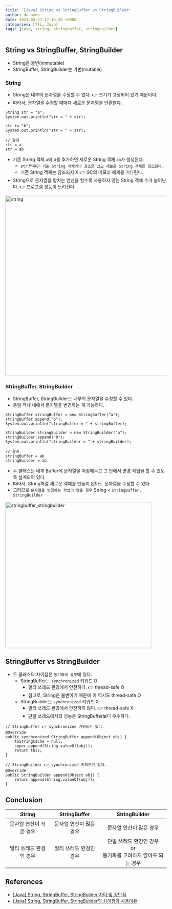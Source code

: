 ```yaml
---
title: '[Java] String vs StringBuffer vs StringBuilder'
author: da-nyee
date: 2021-04-27 17:16:26 +0900
categories: [TIL, Java]
tags: [java, string, stringbuffer, stringbuilder]
---
```


## String vs StringBuffer, StringBuilder

- String은 불변(immutable)
- StringBuffer, StringBuilder는 가변(mutable)

### String

- String은 내부의 문자열을 수정할 수 없다. 👉 크기가 고정되어 있기 때문이다.
- 따라서, 문자열을 수정할 때마다 새로운 문자열을 반환한다.

```
String str = "a";
System.out.println("str = " + str);

str += "b";
System.out.println("str = " + str);
```
```
// 결과
str = a
str = ab
```

- 기존 String 객체 `a`에 b를 추가하면 새로운 String 객체 `ab`가 생성된다.
    - `str` 변수는 `기존 String 객체와의 참조를 끊고 새로운 String 객체를 참조한다.`
    - 기존 String 객체는 참조되지 X 👉 GC의 메모리 해제를 기다린다.
- String으로 문자열을 합치는 연산을 할수록 사용하지 않는 String 객체 수가 늘어난다. 👉 프로그램 성능이 느려진다.

<img width="562" alt="string" src="https://user-images.githubusercontent.com/50176238/116208317-c4d45d80-a77b-11eb-87ff-e9dbb8b85e9c.png">

### StringBuffer, StringBuilder

- StringBuffer, StringBuilder는 내부의 문자열을 수정할 수 있다.
- 동일 객체 내에서 문자열을 변경하는 게 가능하다.

```
StringBuffer stringBuffer = new StringBuffer("a");
stringBuffer.append("b");
System.out.println("stringBuffer = " + stringBuffer);

StringBuilder stringBuilder = new StringBuilder("a");
stringBuilder.append("b");
System.out.println("stringBuilder = " + stringBuilder);
```
```
// 결과
stringBuffer = ab
stringBuilder = ab
```

- 두 클래스는 내부 Buffer에 문자열을 저장해두고 그 안에서 변경 작업을 할 수 있도록 설계되어 있다.
- 따라서, String처럼 새로운 객체를 만들지 않아도 문자열을 수정할 수 있다.
- 그러므로 `문자열을 변경하는 작업이 많을 경우` String < `StringBuffer, StringBuilder`

<img width="456" alt="stringbuffer_stringbuilder" src="https://user-images.githubusercontent.com/50176238/116208631-1381f780-a77c-11eb-8d2e-98940c075120.png">

## StringBuffer vs StringBuilder

- 두 클래스의 차이점은 `동기화의 유무`에 있다.
    - StringBuffer는 `synchronized` 키워드 O
        - 멀티 쓰레드 환경에서 안전하다. 👉 thread-safe O
        - 참고로, String은 불변이기 때문에 이 역시도 thread-safe O
    - StringBuilder는 `synchronized` 키워드 X
        - 멀티 쓰레드 환경에서 안전하지 않다. 👉 thread-safe X
        - 단일 쓰레드에서의 성능은 StringBuffer보다 우수하다.

```
// StringBuffer 👉 synchronized 키워드가 있다.
@Override
public synchronized StringBuffer append(Object obj) {
    toStringCache = null;
    super.append(String.valueOf(obj));
    return this;
}

// StringBuilder 👉 synchronized 키워드가 없다.
@Override
public StringBuilder append(Object obj) {
    return append(String.valueOf(obj));
}
```

## Conclusion

|String|StringBuffer|StringBuilder|
|:----:|:----------:|:-----------:|
|문자열 연산이 적은 경우|문자열 연산이 많은 경우|문자열 연산이 많은 경우|
|멀티 쓰레드 환경인 경우|멀티 쓰레드 환경인 경우|단일 쓰레드 환경인 경우<br/>or<br/>동기화를 고려하지 않아도 되는 경우|

## References

- [[Java] String, StringBuffer, StringBuilder 차이 및 장단점](https://ifuwanna.tistory.com/221)
- [[Java] String, StringBuffer, StringBuilder의 차이점과 사용이유](https://coding-factory.tistory.com/546)